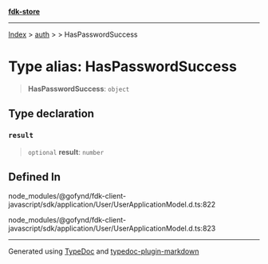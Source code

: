 [**fdk-store**](../../../README.md)
***

[Index](../../../API.md) > [auth](../../README.md) > [<internal>](../README.md) > HasPasswordSuccess

# Type alias: HasPasswordSuccess

> **HasPasswordSuccess**: `object`

## Type declaration

### `result`

> `optional` **result**: `number`

## Defined In

node\_modules/@gofynd/fdk-client-javascript/sdk/application/User/UserApplicationModel.d.ts:822

node\_modules/@gofynd/fdk-client-javascript/sdk/application/User/UserApplicationModel.d.ts:823

***
Generated using [TypeDoc](https://typedoc.org/) and [typedoc-plugin-markdown](https://www.npmjs.com/package/typedoc-plugin-markdown)
